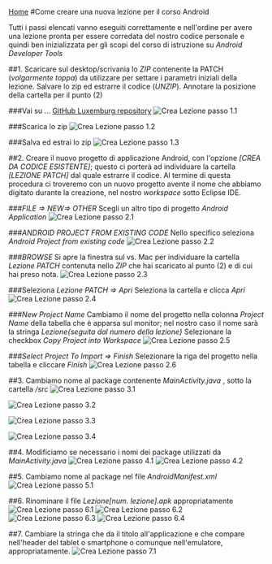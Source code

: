 [Home](https://github.com/rdgmus/Luxemburg.git)
#Come creare una nuova lezione per il corso Android
>
Tutti i passi elencati vanno eseguiti correttamente e nell'ordine per avere una lezione pronta per essere corredata del nostro codice personale e quindi ben inizializzata per gli scopi del corso di istruzione su _Android Developer Tools_


##1. Scaricare sul desktop/scrivania lo _ZIP_ contenente la PATCH (_volgarmente toppa_) da utilizzare per settare i parametri iniziali della lezione. Salvare lo zip ed estrarre il codice (_UNZIP_). Annotare la posizione della cartella per il punto (2)

###Vai su ... 
[GitHub Luxemburg repository](https://github.com/rdgmus/Luxemburg)
![Crea Lezione passo 1.1](https://github.com/rdgmus/Luxemburg/blob/master/images/Crea%20lezione%20passo1.1.png)

###Scarica lo zip
![Crea Lezione passo 1.2](https://github.com/rdgmus/Luxemburg/blob/master/images/Crea%20lezione%20passo1.2.png)

###Salva ed estrai lo zip
![Crea Lezione passo 1.3](https://github.com/rdgmus/Luxemburg/blob/master/images/Crea%20lezione%20passo1.3.png)

##2. Creare il nuovo progetto di applicazione Android, con l'opzione _[CREA DA CODICE ESISTENTE]_; questo ci porterà ad individuare la cartella _[LEZIONE PATCH]_ dal quale estrarre il codice. Al termine di questa procedura ci troveremo con un nuovo progetto avente il nome che abbiamo digitato durante la creazione, nel nostro _workspace_ sotto Eclipse IDE.

###_FILE => NEW=> OTHER_
Scegli un altro tipo di progetto _Android Application_
![Crea Lezione passo 2.1](https://github.com/rdgmus/Luxemburg/blob/master/images/Crea%20lezione%20passo2.1.png)

###_ANDROID PROJECT FROM EXISTING CODE_
Nello specifico seleziona _Android Project from existing code_
![Crea Lezione passo 2.2](https://github.com/rdgmus/Luxemburg/blob/master/images/Crea%20lezione%20passo2.2.png)

###_BROWSE_ 
Si apre la finestra sul vs. Mac per individuare la cartella _Lezione PATCH_ contenuta nello _ZIP_ che hai scaricato al punto (2) e di cui hai preso nota. 
![Crea Lezione passo 2.3](https://github.com/rdgmus/Luxemburg/blob/master/images/Crea%20lezione%20passo2.3.png)

###Seleziona _Lezione PATCH => Apri_
Seleziona la cartella e clicca _Apri_
![Crea Lezione passo 2.4](https://github.com/rdgmus/Luxemburg/blob/master/images/Crea%20lezione%20passo2.4.png)

###_New Project Name_
Cambiamo il nome del progetto nella colonna _Project Name_ della tabella che è apparsa sul monitor; nel nostro caso il nome sarà la stringa _Lezione{seguita dal numero della lezione}_
Selezionare la checkbox _Copy Project into Workspace_ 
![Crea Lezione passo 2.5](https://github.com/rdgmus/Luxemburg/blob/master/images/Crea%20lezione%20passo2.5.png)

###_Select Project To Import => Finish_
Selezionare la riga del progetto nella tabella e cliccare _Finish_
![Crea Lezione passo 2.6](https://github.com/rdgmus/Luxemburg/blob/master/images/Crea%20lezione%20passo2.6.png)

##3. Cambiamo nome al package contenente _MainActivity.java_ , sotto la cartella _/src_
![Crea Lezione passo 3.1](https://github.com/rdgmus/Luxemburg/blob/master/images/Crea%20lezione%20passo3.1.png)

![Crea Lezione passo 3.2](https://github.com/rdgmus/Luxemburg/blob/master/images/Crea%20lezione%20passo3.2.png)

![Crea Lezione passo 3.3](https://github.com/rdgmus/Luxemburg/blob/master/images/Crea%20lezione%20passo3.3.png)

![Crea Lezione passo 3.4](https://github.com/rdgmus/Luxemburg/blob/master/images/Crea%20lezione%20passo3.4.png)

##4. Modificiamo se necessario i nomi dei package utilizzati da _MainActivity.java_
![Crea Lezione passo 4.1](https://github.com/rdgmus/Luxemburg/blob/master/images/Crea%20lezione%20passo4.1.png)
![Crea Lezione passo 4.2](https://github.com/rdgmus/Luxemburg/blob/master/images/Crea%20lezione%20passo4.2.png)

##5. Cambiamo nome al package nel file _AndroidManifest.xml_
![Crea Lezione passo 5.1](https://github.com/rdgmus/Luxemburg/blob/master/images/Crea%20Lezione%20passo5.1.png)

##6. Rinominare il file _Lezione[num. lezione].apk_ appropriatamente
![Crea Lezione passo 6.1](https://github.com/rdgmus/Luxemburg/blob/master/images/Crea%20lezione%20passo6.1.png)
![Crea Lezione passo 6.2](https://github.com/rdgmus/Luxemburg/blob/master/images/Crea%20lezione%20passo6.2.png)
![Crea Lezione passo 6.3](https://github.com/rdgmus/Luxemburg/blob/master/images/Crea%20lezione%20passo6.3.png)
![Crea Lezione passo 6.4](https://github.com/rdgmus/Luxemburg/blob/master/images/Crea%20lezione%20passo6.4.png)

##7. Cambiare la stringa che da il titolo all'applicazione e che compare nell'header del tablet o smartphone o comunque nell'emulatore, appropriatamente.
![Crea Lezione passo 7.1](https://github.com/rdgmus/Luxemburg/blob/master/images/Crea%20lezione%20passo7.1.png)
